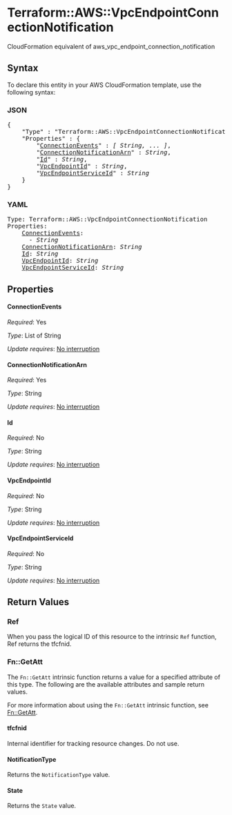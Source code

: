 # Terraform::AWS::VpcEndpointConnectionNotification

CloudFormation equivalent of aws_vpc_endpoint_connection_notification

## Syntax

To declare this entity in your AWS CloudFormation template, use the following syntax:

### JSON

<pre>
{
    "Type" : "Terraform::AWS::VpcEndpointConnectionNotification",
    "Properties" : {
        "<a href="#connectionevents" title="ConnectionEvents">ConnectionEvents</a>" : <i>[ String, ... ]</i>,
        "<a href="#connectionnotificationarn" title="ConnectionNotificationArn">ConnectionNotificationArn</a>" : <i>String</i>,
        "<a href="#id" title="Id">Id</a>" : <i>String</i>,
        "<a href="#vpcendpointid" title="VpcEndpointId">VpcEndpointId</a>" : <i>String</i>,
        "<a href="#vpcendpointserviceid" title="VpcEndpointServiceId">VpcEndpointServiceId</a>" : <i>String</i>
    }
}
</pre>

### YAML

<pre>
Type: Terraform::AWS::VpcEndpointConnectionNotification
Properties:
    <a href="#connectionevents" title="ConnectionEvents">ConnectionEvents</a>: <i>
      - String</i>
    <a href="#connectionnotificationarn" title="ConnectionNotificationArn">ConnectionNotificationArn</a>: <i>String</i>
    <a href="#id" title="Id">Id</a>: <i>String</i>
    <a href="#vpcendpointid" title="VpcEndpointId">VpcEndpointId</a>: <i>String</i>
    <a href="#vpcendpointserviceid" title="VpcEndpointServiceId">VpcEndpointServiceId</a>: <i>String</i>
</pre>

## Properties

#### ConnectionEvents

_Required_: Yes

_Type_: List of String

_Update requires_: [No interruption](https://docs.aws.amazon.com/AWSCloudFormation/latest/UserGuide/using-cfn-updating-stacks-update-behaviors.html#update-no-interrupt)

#### ConnectionNotificationArn

_Required_: Yes

_Type_: String

_Update requires_: [No interruption](https://docs.aws.amazon.com/AWSCloudFormation/latest/UserGuide/using-cfn-updating-stacks-update-behaviors.html#update-no-interrupt)

#### Id

_Required_: No

_Type_: String

_Update requires_: [No interruption](https://docs.aws.amazon.com/AWSCloudFormation/latest/UserGuide/using-cfn-updating-stacks-update-behaviors.html#update-no-interrupt)

#### VpcEndpointId

_Required_: No

_Type_: String

_Update requires_: [No interruption](https://docs.aws.amazon.com/AWSCloudFormation/latest/UserGuide/using-cfn-updating-stacks-update-behaviors.html#update-no-interrupt)

#### VpcEndpointServiceId

_Required_: No

_Type_: String

_Update requires_: [No interruption](https://docs.aws.amazon.com/AWSCloudFormation/latest/UserGuide/using-cfn-updating-stacks-update-behaviors.html#update-no-interrupt)

## Return Values

### Ref

When you pass the logical ID of this resource to the intrinsic `Ref` function, Ref returns the tfcfnid.

### Fn::GetAtt

The `Fn::GetAtt` intrinsic function returns a value for a specified attribute of this type. The following are the available attributes and sample return values.

For more information about using the `Fn::GetAtt` intrinsic function, see [Fn::GetAtt](https://docs.aws.amazon.com/AWSCloudFormation/latest/UserGuide/intrinsic-function-reference-getatt.html).

#### tfcfnid

Internal identifier for tracking resource changes. Do not use.

#### NotificationType

Returns the <code>NotificationType</code> value.

#### State

Returns the <code>State</code> value.

